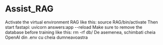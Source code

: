# Assist_RAG

Activate the virtual environment RAG like this:
source RAG/bin/activate
Then start fastapi:
uvicorn answers:app --reload
Make sure to remove the database before training like this:
rm -rf db/
De asemenea, schimbati cheia OpenAI din .env cu cheia dumneavoastra

